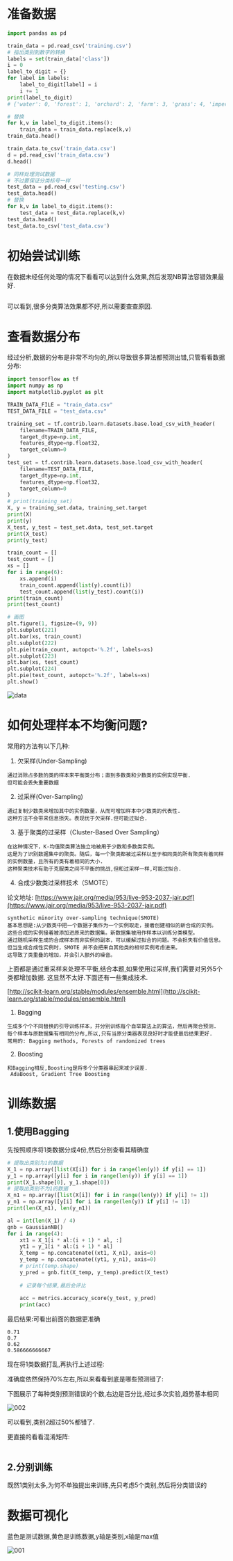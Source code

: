 
# 准备数据

```python
import pandas as pd

train_data = pd.read_csv('training.csv')
# 指出类别到数字的转换
labels = set(train_data['class'])
i = 0
label_to_digit = {}
for label in labels:
    label_to_digit[label] = i
    i += 1
print(label_to_digit)
# {'water': 0, 'forest': 1, 'orchard': 2, 'farm': 3, 'grass': 4, 'impervious': 5}

# 替换
for k,v in label_to_digit.items():
    train_data = train_data.replace(k,v)
train_data.head()

train_data.to_csv('train_data.csv')
d = pd.read_csv('train_data.csv')
d.head()

# 同样处理测试数据
# 不过要保证分类标号一样
test_data = pd.read_csv('testing.csv')
test_data.head()
# 替换
for k,v in label_to_digit.items():
    test_data = test_data.replace(k,v)
test_data.head()
test_data.to_csv('test_data.csv')
```

# 初始尝试训练
在数据未经任何处理的情况下看看可以达到什么效果,然后发现NB算法容错效果最好.
```python

```
可以看到,很多分类算法效果都不好,所以需要查查原因.
# 查看数据分布
经过分析,数据的分布是非常不均匀的,所以导致很多算法都预测出错,只管看看数据分布:

```python
import tensorflow as tf
import numpy as np
import matplotlib.pyplot as plt

TRAIN_DATA_FILE = "train_data.csv"
TEST_DATA_FILE = "test_data.csv"

training_set = tf.contrib.learn.datasets.base.load_csv_with_header(
    filename=TRAIN_DATA_FILE,
    target_dtype=np.int,
    features_dtype=np.float32,
    target_column=0
)
test_set = tf.contrib.learn.datasets.base.load_csv_with_header(
    filename=TEST_DATA_FILE,
    target_dtype=np.int,
    features_dtype=np.float32,
    target_column=0
)
# print(training_set)
X, y = training_set.data, training_set.target
print(X)
print(y)
X_test, y_test = test_set.data, test_set.target
print(X_test)
print(y_test)

train_count = []
test_count = []
xs = []
for i in range(6):
    xs.append(i)
    train_count.append(list(y).count(i))
    test_count.append(list(y_test).count(i))
print(train_count)
print(test_count)

# 画图
plt.figure(1, figsize=(9, 9))
plt.subplot(221)
plt.bar(xs, train_count)
plt.subplot(222)
plt.pie(train_count, autopct='%.2f', labels=xs)
plt.subplot(223)
plt.bar(xs, test_count)
plt.subplot(224)
plt.pie(test_count, autopct='%.2f', labels=xs)
plt.show()
```
![data](./image/000.png)

# 如何处理样本不均衡问题?
常用的方法有以下几种:

1. 欠采样(Under-Sampling)
```
通过消除占多数的类的样本来平衡类分布；直到多数类和少数类的实例实现平衡.
但可能会丢失重要数据
```
2. 过采样(Over-Sampling)
```
通过复制少数类来增加其中的实例数量，从而可增加样本中少数类的代表性.
这种方法不会带来信息损失。表现优于欠采样.但可能过拟合.
```
3. 基于聚类的过采样（Cluster-Based Over Sampling）
```
在这种情况下，K-均值聚类算法独立地被用于少数和多数类实例。
这是为了识别数据集中的聚类。随后，每一个聚类都被过采样以至于相同类的所有聚类有着同样
的实例数量，且所有的类有着相同的大小.
这种聚类技术有助于克服类之间不平衡的挑战,但和过采样一样,可能过拟合.
```
4. 合成少数类过采样技术（SMOTE）

论文地址: [https://www.jair.org/media/953/live-953-2037-jair.pdf](https://www.jair.org/media/953/live-953-2037-jair.pdf)
```
synthetic minority over-sampling technique(SMOTE)
基本思想是:从少数类中把一个数据子集作为一个实例取走，接着创建相似的新合成的实例。
这些合成的实例接着被添加进原来的数据集。新数据集被用作样本以训练分类模型。
通过随机采样生成的合成样本而非实例的副本，可以缓解过拟合的问题。不会损失有价值信息。
但当生成合成性实例时，SMOTE 并不会把来自其他类的相邻实例考虑进来。
这导致了类重叠的增加，并会引入额外的噪音。
```
上面都是通过重采样来处理不平衡,结合本题,如果使用过采样,我们需要对另外5个类都增加数据.
这显然不太好.下面还有一些集成技术.

[http://scikit-learn.org/stable/modules/ensemble.html](http://scikit-learn.org/stable/modules/ensemble.html)

1. Bagging
```
生成多个个不同替换的引导训练样本，并分别训练每个自举算法上的算法，然后再聚合预测.
每个样本与原数据集有相同的分布,所以,只有当原分类器表现良好时才能使最后结果更好.
常用的: Bagging methods, Forests of randomized trees
```
2. Boosting
```
和Bagging相反,Boosting是将多个分类器串起来减少误差.
 AdaBoost, Gradient Tree Boosting
```
# 训练数据

## 1.使用Bagging

先按照顺序将1类数据分成4份,然后分别查看其精确度
```python
# 提取出类别为1的数据
X_1 = np.array([list(X[i]) for i in range(len(y)) if y[i] == 1])
y_1 = np.array([y[i] for i in range(len(y)) if y[i] == 1])
print(X_1.shape[0], y_1.shape[0])
# 提取出类别不为1的数据
X_n1 = np.array([list(X[i]) for i in range(len(y)) if y[i] != 1])
y_n1 = np.array([y[i] for i in range(len(y)) if y[i] != 1])
print(len(X_n1), len(y_n1))

al = int(len(X_1) / 4)
gnb = GaussianNB()
for i in range(4):
    xt1 = X_1[i * al:(i + 1) * al, :]
    yt1 = y_1[i * al:(i + 1) * al]
    X_temp = np.concatenate((xt1, X_n1), axis=0)
    y_temp = np.concatenate((yt1, y_n1), axis=0)
    # print(temp.shape)
    y_pred = gnb.fit(X_temp, y_temp).predict(X_test)
    
    # 记录每个结果,最后会评比
    
    acc = metrics.accuracy_score(y_test, y_pred)
    print(acc)

```
最后结果:可看出前面的数据更准确
```
0.71
0.7
0.62
0.586666666667
```
现在将1类数据打乱,再执行上述过程:


准确度依然保持70%左右,所以来看看到底是哪些预测错了:

下图展示了每种类别预测错误的个数,右边是百分比,经过多次实验,趋势基本相同

![002](./image/002.png)

可以看到,类别2超过50%都错了.

更直接的看看混淆矩阵:
```

```
## 2.分别训练
既然1类别太多,为何不单独提出来训练,先只考虑5个类别,然后将分类错误的

# 数据可视化
蓝色是测试数据,黄色是训练数据,y轴是类别,x轴是max值

![001](./image/001.png)

